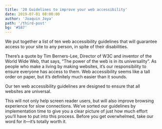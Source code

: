 ```yaml
---
title: '20 Guidelines to improve your web accessibility'
date: 2019-07-01 08:00:00
author: 'Joaquin Joya'
path: '/third-post'
bg: '#587'
---
```


We put together a list of ten web accessibility guidelines that will guarantee access to your site to any person, in spite of their disabilities.

There’s a quote by Tim Berners-Lee, Director of W3C and inventor of the World Wide Web, that says, “The power of the web is in its universality”. As people who make a living by making websites, it’s our responsibility to ensure everyone has access to them. Web accessibility seems like a tall order on paper, but it’s definitely much easier than it sounds.

Our ten web accessibility guidelines are designed to ensure that all websites are universal.

This will not only help screen reader users, but will also improve browsing experience for slow connections. We’ve sorted our guidelines by implementation time to give you a clear picture of just how much effort you’ll have to put into this process. Before you get overwhelmed, take our word for it—it’s totally worth it.